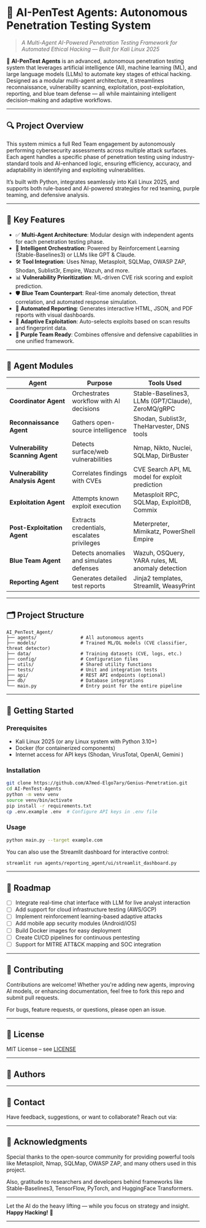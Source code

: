 
# 🤖 AI-PenTest Agents: Autonomous Penetration Testing System

> *A Multi-Agent AI-Powered Penetration Testing Framework for Automated Ethical Hacking — Built for Kali Linux 2025*

🚀 **AI-PenTest Agents** is an advanced, autonomous penetration testing system that leverages artificial intelligence (AI), machine learning (ML), and large language models (LLMs) to automate key stages of ethical hacking. Designed as a modular multi-agent architecture, it streamlines reconnaissance, vulnerability scanning, exploitation, post-exploitation, reporting, and blue team defense — all while maintaining intelligent decision-making and adaptive workflows.

---

## 🔍 Project Overview

This system mimics a full Red Team engagement by autonomously performing cybersecurity assessments across multiple attack surfaces. Each agent handles a specific phase of penetration testing using industry-standard tools and AI-enhanced logic, ensuring efficiency, accuracy, and adaptability in identifying and exploiting vulnerabilities.

It’s built with Python, integrates seamlessly into Kali Linux 2025, and supports both rule-based and AI-powered strategies for red teaming, purple teaming, and defensive analysis.

---

## 🧠 Key Features

- ✅ **Multi-Agent Architecture**: Modular design with independent agents for each penetration testing phase.
- 🧵 **Intelligent Orchestration**: Powered by Reinforcement Learning (Stable-Baselines3) or LLMs like GPT & Claude.
- 🛠️ **Tool Integration**: Uses Nmap, Metasploit, SQLMap, OWASP ZAP, Shodan, Sublist3r, Empire, Wazuh, and more.
- 📊 **Vulnerability Prioritization**: ML-driven CVE risk scoring and exploit prediction.
- 🛡️ **Blue Team Counterpart**: Real-time anomaly detection, threat correlation, and automated response simulation.
- 📄 **Automated Reporting**: Generates interactive HTML, JSON, and PDF reports with visual dashboards.
- 🧬 **Adaptive Exploitation**: Auto-selects exploits based on scan results and fingerprint data.
- 🔄 **Purple Team Ready**: Combines offensive and defensive capabilities in one unified framework.

---

## 🧩 Agent Modules

| Agent | Purpose | Tools Used |
|-------|---------|------------|
| **Coordinator Agent** | Orchestrates workflow with AI decisions | Stable-Baselines3, LLMs (GPT/Claude), ZeroMQ/gRPC |
| **Reconnaissance Agent** | Gathers open-source intelligence | Shodan, Sublist3r, TheHarvester, DNS tools |
| **Vulnerability Scanning Agent** | Detects surface/web vulnerabilities | Nmap, Nikto, Nuclei, SQLMap, DirBuster |
| **Vulnerability Analysis Agent** | Correlates findings with CVEs | CVE Search API, ML model for exploit prediction |
| **Exploitation Agent** | Attempts known exploit execution | Metasploit RPC, SQLMap, ExploitDB, Commix |
| **Post-Exploitation Agent** | Extracts credentials, escalates privileges | Meterpreter, Mimikatz, PowerShell Empire |
| **Blue Team Agent** | Detects anomalies and simulates defenses | Wazuh, OSQuery, YARA rules, ML anomaly detection |
| **Reporting Agent** | Generates detailed test reports | Jinja2 templates, Streamlit, WeasyPrint |

---

## 🗂️ Project Structure

```
AI_PenTest_Agent/
├── agents/                # All autonomous agents
├── models/                # Trained ML/DL models (CVE classifier, threat detector)
├── data/                  # Training datasets (CVE, logs, etc.)
├── config/                # Configuration files
├── utils/                 # Shared utility functions
├── tests/                 # Unit and integration tests
├── api/                   # REST API endpoints (optional)
├── db/                    # Database integrations
└── main.py                # Entry point for the entire pipeline
```

---

## 🧪 Getting Started

### Prerequisites

- Kali Linux 2025 (or any Linux system with Python 3.10+)
- Docker (for containerized components)
- Internet access for API keys (Shodan, VirusTotal, OpenAI, Gemini )

### Installation

```bash
git clone https://github.com/A7med-Elgo7ary/Genius-Penetration.git
cd AI-PenTest-Agents
python -m venv venv
source venv/bin/activate
pip install -r requirements.txt
cp .env.example .env  # Configure API keys in .env file
```

### Usage

```bash
python main.py --target example.com
```

You can also use the Streamlit dashboard for interactive control:

```bash
streamlit run agents/reporting_agent/ui/streamlit_dashboard.py
```

---

## 🚀 Roadmap

- [ ] Integrate real-time chat interface with LLM for live analyst interaction
- [ ] Add support for cloud infrastructure testing (AWS/GCP)
- [ ] Implement reinforcement learning-based adaptive attacks
- [ ] Add mobile app security modules (Android/iOS)
- [ ] Build Docker images for easy deployment
- [ ] Create CI/CD pipelines for continuous pentesting
- [ ] Support for MITRE ATT&CK mapping and SOC integration

---

## 🤝 Contributing

Contributions are welcome! Whether you're adding new agents, improving AI models, or enhancing documentation, feel free to fork this repo and submit pull requests.

For bugs, feature requests, or questions, please open an issue.

---

## 📜 License

MIT License – see [LICENSE](LICENSE)

---

## 👥 Authors



---

## 💬 Contact

Have feedback, suggestions, or want to collaborate? Reach out via:


---

## 🎯 Acknowledgments

Special thanks to the open-source community for providing powerful tools like Metasploit, Nmap, SQLMap, OWASP ZAP, and many others used in this project.

Also, gratitude to researchers and developers behind frameworks like Stable-Baselines3, TensorFlow, PyTorch, and HuggingFace Transformers.

---

Let the AI do the heavy lifting — while you focus on strategy and insight.  
**Happy Hacking!** 🔐

--- 

